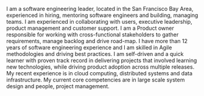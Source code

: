 I am a software engineering leader, located in the San Francisco Bay Area, experienced in hiring, mentoring software engineers and building, managing teams. I am experienced in collaborating with users, executive leadership, product management and customer support. I am a Product owner responsible for working with cross-functional stakeholders to gather requirements, manage backlog and drive road-map. I have more than 12 years of software engineering experience and I am skilled in Agile methodologies and driving best practices. I am self-driven and a quick learner with proven track record in delivering projects that involved learning new technologies, while driving product adoption across multiple releases. My recent experience is in cloud computing, distributed systems and data infrastructure. My current core competencies are in large scale system design and people, project management.
